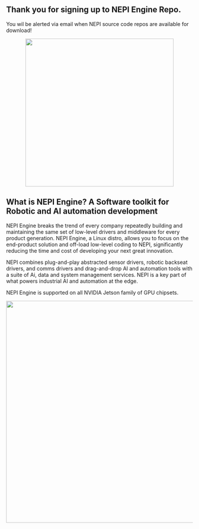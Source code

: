 ## Thank you for signing up to NEPI Engine Repo.
You wil be alerted via email when NEPI source code repos are available for download!



<p align="center">
  <img src="https://github.com/numurus-nepi/nepi-edge/assets/140538444/15d6541a-1c57-4fab-a3df-2528b93a061f" width="400px">
</p>

## What is NEPI Engine? A Software toolkit for Robotic and AI automation development

NEPI Engine breaks the trend of every company repeatedly building and maintaining the same set of low-level drivers and middleware for every product generation. NEPI Engine, a Linux distro, allows you to focus on the end-product solution and off-load low-level coding to NEPI, significantly reducing the time and cost of  developing your next great innovation.

NEPI combines plug-and-play abstracted sensor drivers, robotic backseat drivers, and comms drivers and drag-and-drop AI and automation tools with a suite of Ai, data and system management services. NEPI is a key part of what powers industrial AI and automation at the edge.

NEPI Engine is supported on all NVIDIA Jetson family of GPU chipsets.

<p align="center">
 <img src="https://github.com/numurus-nepi/nepi-edge/assets/140538444/ec1426a4-f5a5-46db-8bf1-26db3fc820c0" width="600px">
</p>
